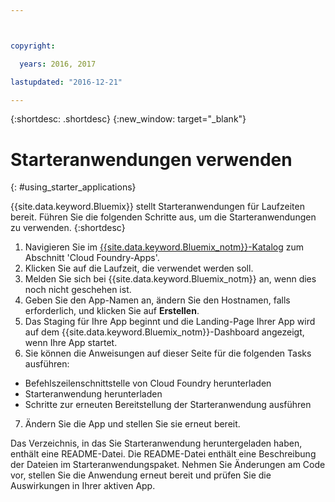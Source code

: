```yaml
---



copyright:

  years: 2016, 2017

lastupdated: "2016-12-21"

---
```



{:shortdesc: .shortdesc}
{:new_window: target="_blank"}


# Starteranwendungen verwenden
{: #using_starter_applications}

{{site.data.keyword.Bluemix}} stellt Starteranwendungen für Laufzeiten bereit.
Führen Sie die folgenden Schritte aus, um die Starteranwendungen zu verwenden.
{:shortdesc}

1. Navigieren Sie im [{{site.data.keyword.Bluemix_notm}}-Katalog](https://console.{DomainName}/catalog/)
zum Abschnitt 'Cloud Foundry-Apps'. 
2. Klicken Sie auf die Laufzeit, die verwendet werden soll.
3. Melden Sie sich bei {{site.data.keyword.Bluemix_notm}} an, wenn dies noch nicht geschehen ist.
4. Geben Sie den App-Namen an, ändern Sie den Hostnamen, falls erforderlich, und klicken Sie auf **Erstellen**.
5. Das Staging für Ihre App beginnt und die Landing-Page Ihrer App wird auf dem {{site.data.keyword.Bluemix_notm}}-Dashboard angezeigt, wenn Ihre App startet.
6. Sie können die Anweisungen auf dieser Seite für die folgenden Tasks ausführen:
  * Befehlszeilenschnittstelle von Cloud Foundry herunterladen
  * Starteranwendung herunterladen
  * Schritte zur erneuten Bereitstellung der Starteranwendung ausführen
7. Ändern Sie die App und stellen Sie sie erneut bereit.

Das Verzeichnis, in das Sie Starteranwendung heruntergeladen haben, enthält eine README-Datei.  Die README-Datei enthält eine Beschreibung der Dateien im Starteranwendungspaket.  Nehmen Sie Änderungen am Code vor, stellen Sie die Anwendung erneut bereit und prüfen Sie die Auswirkungen in Ihrer aktiven App.
